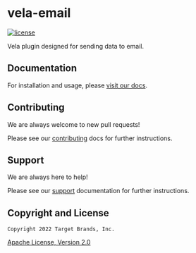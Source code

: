 # vela-email

[![license](https://img.shields.io/crates/l/gl.svg)](../LICENSE)

Vela plugin designed for sending data to email.

## Documentation

For installation and usage, please [visit our docs](https://go-vela.github.io/docs).

## Contributing

We are always welcome to new pull requests!

Please see our [contributing](CONTRIBUTING.md) docs for further instructions.

## Support

We are always here to help!

Please see our [support](SUPPORT.md) documentation for further instructions.

## Copyright and License

```
Copyright 2022 Target Brands, Inc.
```

[Apache License, Version 2.0](../LICENSE)
